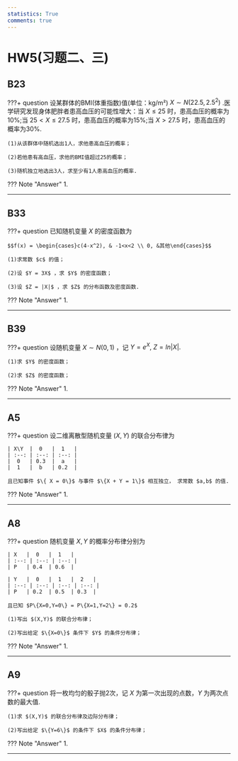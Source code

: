 ```yaml
---
statistics: True
comments: true
---
```


# HW5(习题二、三)

## B23

???+ question
    设某群体的BMI(体重指数)值(单位：kg/m²) $X\sim N(22.5,2.5^2)$ .医学研究发现身体肥胖者患高血压的可能性增大：当 $X\le 25$ 时，患高血压的概率为10%;当 $25<X\le 27.5$ 时，患高血压的概率为15%;当 $X>27.5$ 时，患高血压的概率为30%.

    (1)从该群体中随机选出1人，求他患高血压的概率；

    (2)若他患有高血压，求他的BMI值超过25的概率；
    
    (3)随机独立地选出3人，求至少有1人患高血压的概率.

??? Note "Answer"
    1. 

---

## B33

???+ question
    已知随机变量 $X$ 的密度函数为

    $$f(x) = \begin{cases}c(4-x^2), & -1<x<2 \\ 0, &其他\end{cases}$$

    (1)求常数 $c$ 的值；

    (2)设 $Y = 3X$ ，求 $Y$ 的密度函数；

    (3)设 $Z = |X|$ ，求 $Z$ 的分布函数及密度函数.

??? Note "Answer"
    1.

---

## B39

???+ question
    设随机变量 $X \sim N(0,1)$ ，记 $Y = e^X,\ Z = ln|X|.$

    (1)求 $Y$ 的密度函数；

    (2)求 $Z$ 的密度函数；

??? Note "Answer"
    1.

---

## A5

???+ question
    设二维离散型随机变量 $(X,Y)$ 的联合分布律为

    | X\Y  |  0   |  1   |
    | :--: | :--: | :--: |
    |  0   | 0.3  |  a   |
    |  1   |  b   | 0.2  |

    且已知事件 $\{ X = 0\}$ 与事件 $\{X + Y = 1\}$ 相互独立， 求常数 $a,b$ 的值.

??? Note "Answer"
    1.

---

## A8

???+ question
    随机变量 $X,Y$ 的概率分布律分别为

    | X   |  0   |  1   |
    | :--: | :--: | :--: |
    | P   | 0.4  | 0.6  |

    | Y   |  0   |  1   |  2   |
    | :--: | :--: | :--: | :--: |
    | P   | 0.2  | 0.5  | 0.3  |

    且已知 $P\{X=0,Y=0\} = P\{X=1,Y=2\} = 0.2$

    (1)写出 $(X,Y)$ 的联合分布律；

    (2)写出给定 $\{X=0\}$ 条件下 $Y$ 的条件分布律；

??? Note "Answer"
    1.

---

## A9

???+ question
    将一枚均匀的骰子抛2次，记 $X$ 为第一次出现的点数，$Y$ 为两次点数的最大值.
    
    (1)求 $(X,Y)$ 的联合分布律及边际分布律；

    (2)写出给定 $\{Y=6\}$ 的条件下 $X$ 的条件分布律；

??? Note "Answer"
    1.

---
